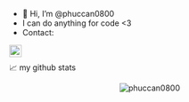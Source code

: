 - 👋 Hi, I’m @phuccan0800
- I can do anything for code <3
- Contact:
<a href="https://www.linkedin.com/in/phuccan0800">
  <img align="left" alt="Abhishek's LinkedIN" width="22px" src="https://raw.githubusercontent.com/peterthehan/peterthehan/master/assets/linkedin.svg" />
</a> <br>


📈 my github stats

<p align="center"> <img src="https://github-readme-stats.vercel.app/api?username=phuccan0800&show_icons=true&theme=gotham" alt="phuccan0800" />
